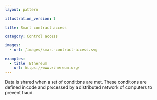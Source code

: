 ```yaml
---
layout: pattern

illustration_version: 1

title: Smart contract access

category: Control access

images:
  - url: /images/smart-contract-access.svg

examples:
  - title: Ethereum
    url: https://www.ethereum.org/
---
```


Data is shared when a set of conditions are met. These conditions are defined in code and processed by a distributed network of computers to prevent fraud.